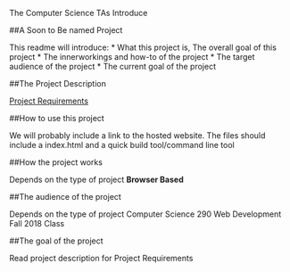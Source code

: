 The Computer Science TAs Introduce

##A Soon to Be named Project

This readme will introduce:
	* What this project is, The overall goal of this project
	* The innerworkings and how-to of the project
	* The target audience of the project
	* The current goal of the project

##The Project Description

[Project Requirements](https://docs.google.com/document/d/1dMv_TcO9pJf3KbpkMrkhCeSZ0pWolj0t0k_uR6e-ufs/edit#)

##How to use this project

We will probably include a link to the hosted website.
The files should include a index.html and a quick build tool/command line tool

##How the project works

Depends on the type of project
**Browser Based**

##The audience of the project

Depends on the type of project
Computer Science 290 Web Development Fall 2018 Class

##The goal of the project

Read project description for Project Requirements